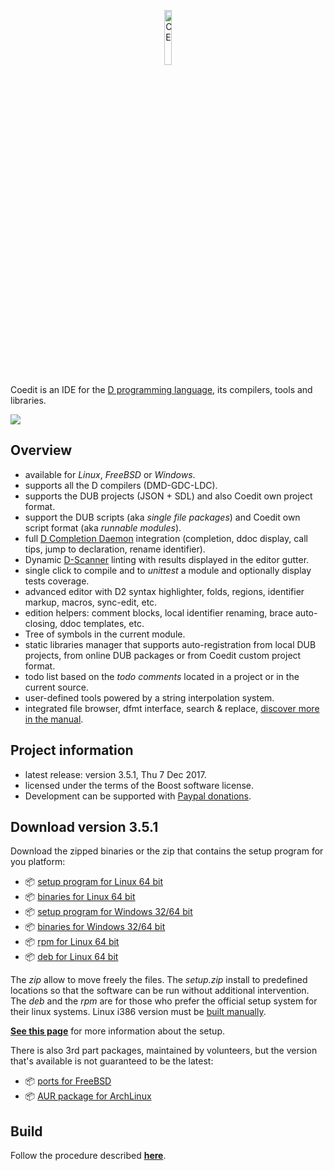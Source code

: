 <p align="center">
  <img src="https://github.com/BBasile/Coedit/raw/master/logo/coedit.png?raw=true" width="15%" height="15%" alt="CE"/>
</p>

Coedit is an IDE for the [D programming language](http://dlang.org), its compilers, tools and libraries.

[![](http://bbasile.github.io/Coedit/img/coedit_kde4_thumb.png)](http://bbasile.github.io/Coedit/img/coedit_kde4.png)

**Overview**
---
- available for _Linux_, _FreeBSD_ or _Windows_.
- supports all the D compilers (DMD-GDC-LDC).
- supports the DUB projects (JSON + SDL) and also Coedit own project format.
- support the DUB scripts (aka _single file packages_) and Coedit own script format (aka _runnable modules_).
- full [D Completion Daemon](https://github.com/dlang-community/DCD) integration (completion, ddoc display, call tips, jump to declaration, rename identifier).
- Dynamic [D-Scanner](https://github.com/dlang-community/D-Scanner) linting with results displayed in the editor gutter.
- single click to compile and to _unittest_ a module and optionally display tests coverage.
- advanced editor with D2 syntax highlighter, folds, regions, identifier markup, macros, sync-edit, etc.
- edition helpers: comment blocks, local identifier renaming, brace auto-closing, ddoc templates, etc.
- Tree of symbols in the current module.
- static libraries manager that supports auto-registration from local DUB projects, from online DUB packages or from Coedit custom project format.
- todo list based on the _todo comments_ located in a project or in the current source.
- user-defined tools powered by a string interpolation system.
- integrated file browser, dfmt interface, search & replace, [discover more in the manual](http://bbasile.github.io/Coedit/).

**Project information**
---

- latest release: version 3.5.1, Thu 7 Dec 2017.
- licensed under the terms of the Boost software license.
- Development can be supported with [Paypal donations](https://www.paypal.com/cgi-bin/webscr?cmd=_s-xclick&hosted_button_id=AQDJVC39PJF7J).

**Download version 3.5.1**
---
Download the zipped binaries or the zip that contains the setup program for you platform:

- :package: [setup program for Linux 64 bit](https://github.com/BBasile/Coedit/releases/download/3.5.1/coedit.3.5.1.linux64.setup.zip)
- :package: [binaries for Linux 64 bit](https://github.com/BBasile/Coedit/releases/download/3.5.1/coedit.3.5.1.linux64.zip)
- :package: [setup program for Windows 32/64 bit](https://github.com/BBasile/Coedit/releases/download/3.5.1/coedit.3.5.1.win32.setup.zip)
- :package: [binaries for Windows 32/64 bit](https://github.com/BBasile/Coedit/releases/download/3.5.1/coedit.3.5.1.win32.zip)
- :package: [rpm for Linux 64 bit](https://github.com/BBasile/Coedit/releases/download/3.5.1/coedit-3.5.1-0.x86_64.rpm)
- :package: [deb for Linux 64 bit](https://github.com/BBasile/Coedit/releases/download/3.5.1/coedit-3.5.1.amd64.deb)

The _zip_ allow to move freely the files.
The _setup.zip_ install to predefined locations so that the software can be run without additional intervention.
The _deb_ and the _rpm_ are for those who prefer the official setup system for their linux systems.
Linux i386 version must be [built manually](http://bbasile.github.io/Coedit/build.html).

[**See this page**](http://bbasile.github.io/Coedit/setup.html) for more information about the setup.

There is also 3rd part packages, maintained by volunteers, but the version that's available is not guaranteed to be the latest:

- :package: [ports for FreeBSD](http://www.freshports.org/editors/coedit/)
- :package: [AUR package for ArchLinux](https://aur.archlinux.org/packages/coedit-bin/)

**Build**
---

Follow the procedure described [**here**](http://bbasile.github.io/Coedit/build.html).
